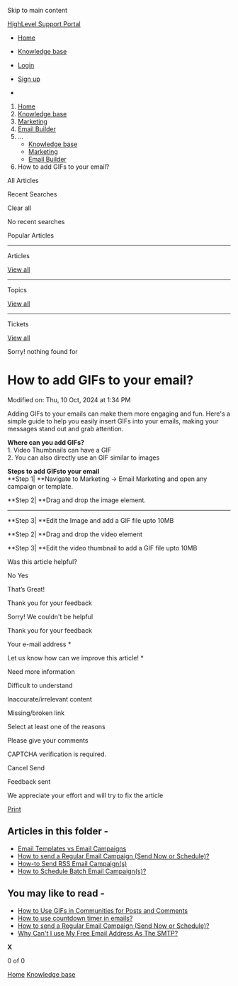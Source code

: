 Skip to main content

[ HighLevel Support Portal ](https://help.gohighlevel.com)

  * [ Home ](/support/home)
  * [ Knowledge base ](/support/solutions)

  * [Login](/support/login)
  * [Sign up](/support/signup)
  * 

  1. [Home](/support/home)
  2. [Knowledge base](/support/solutions)
  3. [Marketing](/support/solutions/48000449565)
  4. [Email Builder](/support/solutions/folders/48000676548)
  5. ... 
     * [Knowledge base](/support/solutions)
     * [Marketing](/support/solutions/48000449565)
     * [Email Builder](/support/solutions/folders/48000676548)
  6. How to add GIFs to your email?

All  Articles 

Recent Searches

Clear all

No recent searches

Popular Articles

* * *

Articles

[View all](/support/search/solutions)

* * *

Topics

[View all](/support/search/topics)

* * *

Tickets

[View all](/support/search/tickets)

Sorry! nothing found for   

# How to add GIFs to your email?

Modified on: Thu, 10 Oct, 2024 at 1:34 PM

Adding GIFs to your emails can make them more engaging and fun. Here's a simple guide to help you easily insert GIFs into your emails, making your messages stand out and grab attention.  

**Where can you add GIFs?**  
1\. Video Thumbnails can have a GIF  
2\. You can also directly use an GIF similar to images  
  
**Steps to add GIFsto your email**  
**Step 1|  **Navigate to Marketing -> Email Marketing and open any campaign or template.

**Step 2|  **Drag and drop the image element.

****  

**Step 3|  **Edit the Image and add a GIF file upto 10MB

**Step 2|  **Drag and drop the video element

**Step 3|  **Edit the video thumbnail to add a GIF file upto 10MB

Was this article helpful?

No  Yes 

That’s Great!

Thank you for your feedback

Sorry! We couldn't be helpful

Thank you for your feedback

Your e-mail address *

Let us know how can we improve this article! *

Need more information 

Difficult to understand 

Inaccurate/irrelevant content 

Missing/broken link 

Select at least one of the reasons 

Please give your comments 

CAPTCHA verification is required. 

Cancel  Send 

Feedback sent

We appreciate your effort and will try to fix the article

[Print](javascript:print\(\))

## Articles in this folder -

  * [Email Templates vs Email Campaigns](/support/solutions/articles/48001215255-email-templates-vs-email-campaigns)
  * [How to send a Regular Email Campaign (Send Now or Schedule)?](/support/solutions/articles/48001215263-how-to-send-a-regular-email-campaign-send-now-or-schedule-)
  * [How-to Send RSS Email Campaign(s)](/support/solutions/articles/48001215372-how-to-send-rss-email-campaign-s-)
  * [How to Schedule Batch Email Campaign(s)?](/support/solutions/articles/48001215379-how-to-schedule-batch-email-campaign-s-)

## You may like to read -

  * [How to Use GIFs in Communities for Posts and Comments](/support/solutions/articles/155000003093-how-to-use-gifs-in-communities-for-posts-and-comments)
  * [How to use countdown timer in emails?](/support/solutions/articles/155000003101-how-to-use-countdown-timer-in-emails-)
  * [How to send a Regular Email Campaign (Send Now or Schedule)?](/support/solutions/articles/48001215263-how-to-send-a-regular-email-campaign-send-now-or-schedule-)
  * [Why Can't I use My Free Email Address As The SMTP?](/support/solutions/articles/48001063376-why-can-t-i-use-my-free-email-address-as-the-smtp-)

**X**

0 of 0 []()

[Home](/support/home) [Knowledge base](/support/solutions)
